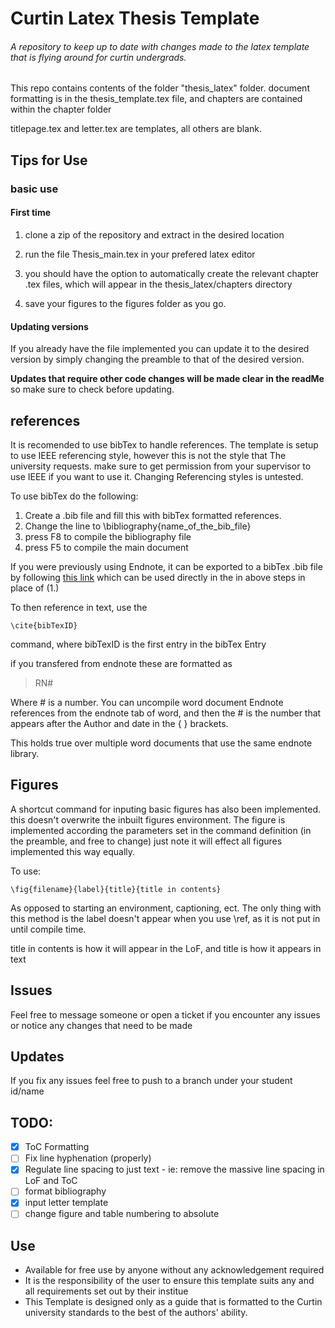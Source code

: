 # Curtin Latex Thesis Template
###### A repository to keep up to date with changes made to the latex template that is flying around for curtin undergrads.

This repo contains contents of the folder "thesis_latex" folder.
document formatting is in the thesis_template.tex file, and chapters are contained within the chapter folder

titlepage.tex and letter.tex are templates, all others are blank.

 ## Tips for Use
 ### basic use
 #### First time
 1. clone a zip of the repository and extract in the desired location
 
 2. run the file Thesis_main.tex in your prefered latex editor
 
 3. you should have the option to automatically create the relevant chapter .tex files, which will appear in the thesis_latex/chapters directory
 
 4. save your figures to the figures folder as you go. 
 
#### Updating versions
If you already have the file implemented you can update it to the desired version by simply changing the preamble to that of the desired version.

**Updates that require other code changes will be made clear in the readMe** so make sure to check before updating.

## references
It is recomended to use bibTex to handle references. The template is setup to use IEEE referencing style, however this is not the style that The university requests. make sure to get 
permission from your supervisor to use IEEE if you want to use it. Changing Referencing styles is untested.

To use bibTex do the following:
1. Create a .bib file and fill this with bibTex formatted references.
2. Change the line to \bibliography{name_of_the_bib_file}
3. press F8 to compile the bibliography file
4. press F5 to compile the main document

If you were previously using Endnote, it can be exported to a bibTex .bib file by following [this link](https://www.reed.edu/cis/help/LaTeX/EndNote.html)
which can be used directly in the in above steps in place of (1.)

To then reference in text, use the 
```
\cite{bibTexID}
```
command, where bibTexID is the first entry in the bibTex Entry

if you transfered from endnote these are formatted as 
>RN#

Where # is a number. You can uncompile word document Endnote references from the endnote tab of word, and then the # is the number that appears after the Author and date in the { } brackets.

This holds true over multiple word documents that use the same endnote library.

## Figures
A shortcut command for inputing basic figures has also been implemented. this doesn't overwrite the inbuilt figures environment. The figure is implemented according the parameters set in the command definition (in the preamble, and free to change) just note it will effect all figures implemented this way equally.

To use: 

```
\fig{filename}{label}{title}{title in contents}
```

As opposed to starting an environment, captioning, ect. The only thing with this method is the label doesn't appear when you use \ref, as it is not put in until compile time.

title in contents is how it will appear in the LoF, and title is how it appears in text

## Issues
Feel free to message someone or open a ticket if you encounter any issues or notice any changes that need to be made

## Updates
If you fix any issues feel free to push to a branch under your student id/name

## TODO:
  - [x] ToC Formatting
  - [ ] Fix line hyphenation (properly)
  - [x] Regulate line spacing to just text
        - ie: remove the massive line spacing in LoF and ToC
  - [ ] format bibliography
  - [x] input letter template
  - [ ] change figure and table numbering to absolute
  
## Use
- Available for free use by anyone without any acknowledgement required
- It is the responsibility of the user to ensure this template suits any and all requirements set out by their institue
- This Template is designed only as a guide that is formatted to the Curtin university standards to the best of the authors' ability.
  
